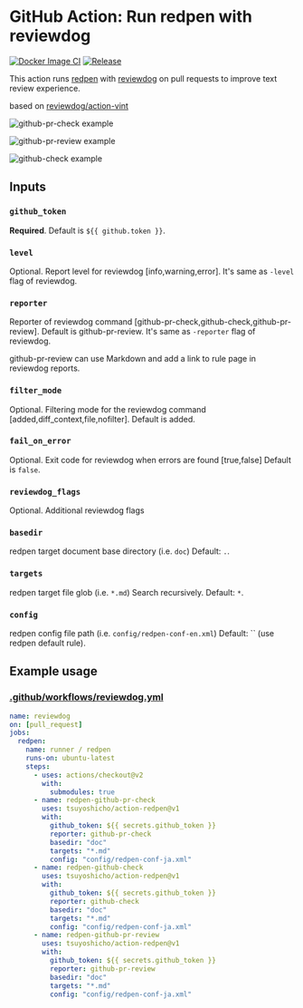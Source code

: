 # GitHub Action: Run redpen with reviewdog

[![Docker Image CI](https://github.com/tsuyoshicho/action-redpen/workflows/Docker%20Image%20CI/badge.svg)](https://github.com/tsuyoshicho/action-redpen/actions)
[![Release](https://github.com/tsuyoshicho/action-redpen/workflows/release/badge.svg)](https://github.com/tsuyoshicho/action-redpen/releases)

This action runs [redpen](https://github.com/redpen-cc/redpen) with
[reviewdog](https://github.com/reviewdog/reviewdog) on pull requests to improve
text review experience.

based on [reviewdog/action-vint](https://github.com/reviewdog/action-vint)

![github-pr-check example](https://user-images.githubusercontent.com/96727/72157699-e4673b80-33fb-11ea-8b18-7f952cb8d4a8.png)

![github-pr-review example](https://user-images.githubusercontent.com/96727/72157708-ed580d00-33fb-11ea-8a83-ca54df7ac3e6.png)

![github-check example](https://user-images.githubusercontent.com/96727/72157719-f47f1b00-33fb-11ea-9fca-ba9274f10306.png)

## Inputs

### `github_token`

**Required**. Default is `${{ github.token }}`.

### `level`

Optional. Report level for reviewdog [info,warning,error].
It's same as `-level` flag of reviewdog.

### `reporter`

Reporter of reviewdog command [github-pr-check,github-check,github-pr-review].
Default is github-pr-review.
It's same as `-reporter` flag of reviewdog.

github-pr-review can use Markdown and add a link to rule page in reviewdog reports.

### `filter_mode`

Optional. Filtering mode for the reviewdog command [added,diff_context,file,nofilter].
Default is added.

### `fail_on_error`

Optional.  Exit code for reviewdog when errors are found [true,false]
Default is `false`.

### `reviewdog_flags`

Optional. Additional reviewdog flags

### `basedir`

redpen target document base directory (i.e. `doc`)
Default: `.`.

### `targets`

redpen target file glob (i.e. `*.md`)
Search recursively.
Default: `*`.

### `config`

redpen config file path (i.e. `config/redpen-conf-en.xml`)
Default: `` (use redpen default rule).

## Example usage

### [.github/workflows/reviewdog.yml](.github/workflows/reviewdog.yml)

```yml
name: reviewdog
on: [pull_request]
jobs:
  redpen:
    name: runner / redpen
    runs-on: ubuntu-latest
    steps:
      - uses: actions/checkout@v2
        with:
          submodules: true
      - name: redpen-github-pr-check
        uses: tsuyoshicho/action-redpen@v1
        with:
          github_token: ${{ secrets.github_token }}
          reporter: github-pr-check
          basedir: "doc"
          targets: "*.md"
          config: "config/redpen-conf-ja.xml"
      - name: redpen-github-check
        uses: tsuyoshicho/action-redpen@v1
        with:
          github_token: ${{ secrets.github_token }}
          reporter: github-check
          basedir: "doc"
          targets: "*.md"
          config: "config/redpen-conf-ja.xml"
      - name: redpen-github-pr-review
        uses: tsuyoshicho/action-redpen@v1
        with:
          github_token: ${{ secrets.github_token }}
          reporter: github-pr-review
          basedir: "doc"
          targets: "*.md"
          config: "config/redpen-conf-ja.xml"
```
